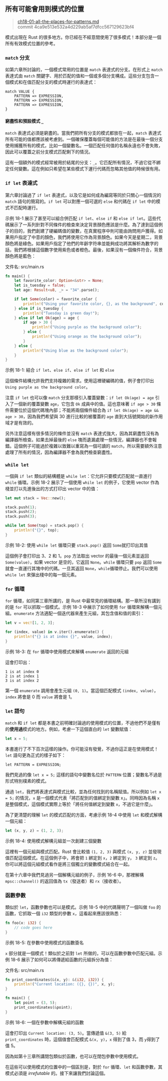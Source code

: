 ## 所有可能會用到模式的位置

> [ch18-01-all-the-places-for-patterns.md](https://github.com/rust-lang/book/blob/master/second-edition/src/ch18-01-all-the-places-for-patterns.md)
> <br>
> commit 4ca9e513e532a4d229ab5af7dfcc567129623bf4

模式出現在 Rust 的很多地方。你已經在不經意間使用了很多模式！本部分是一個所有有效模式位置的參考。

### `match` 分支

如第六章所討論的，一個模式常用的位置是 `match` 表達式的分支。在形式上 `match` 表達式由 `match` 關鍵字、用於匹配的值和一個或多個分支構成。這些分支包含一個模式和在值匹配分支的模式時運行的表達式：

```
match VALUE {
    PATTERN => EXPRESSION,
    PATTERN => EXPRESSION,
    PATTERN => EXPRESSION,
}
```

#### 窮盡性和預設模式 `_`

`match` 表達式必須是窮盡的。當我們把所有分支的模式都放在一起，`match` 表達式所有可能的值都應該被考慮到。一個確保覆蓋每個可能值的方法是在最後一個分支使用捕獲所有的模式，比如一個變數名。一個匹配任何值的名稱永遠也不會失敗，因此可以覆蓋之前分支模式匹配剩下的情況。

這有一個額外的模式經常被用於結尾的分支：`_`。它匹配所有情況，不過它從不綁定任何變數。這在例如只希望在某些模式下運行代碼而忽略其他值的時候很有用。

### `if let` 表達式

第六章討論過了 `if let` 表達式，以及它是如何成為編寫等同於只關心一個情況的 `match` 語句的簡寫的。`if let` 可以對應一個可選的 `else` 和代碼在 `if let` 中的模式不匹配時運行。

示例 18-1 展示了甚至可以組合併匹配 `if let`、`else if` 和 `else if let`。這些代碼展示了一系列針對不同條件的檢查來決定背景顏色應該是什麼。為了達到這個例子的目的，我們創建了硬編碼值的變數，在真實程序中則可能由詢問用戶獲得。如果用戶指定了中意的顏色，我們將使用它作為背景顏色。如果今天是星期二，背景顏色將是綠色。如果用戶指定了他們的年齡字符串並能夠成功將其解析為數字的話，我們將根據這個數字使用紫色或者橙色。最後，如果沒有一個條件符合，背景顏色將是藍色：

<span class="filename">文件名: src/main.rs</span>

```rust
fn main() {
    let favorite_color: Option<&str> = None;
    let is_tuesday = false;
    let age: Result<u8, _> = "34".parse();

    if let Some(color) = favorite_color {
        println!("Using your favorite color, {}, as the background", color);
    } else if is_tuesday {
        println!("Tuesday is green day!");
    } else if let Ok(age) = age {
        if age > 30 {
            println!("Using purple as the background color");
        } else {
            println!("Using orange as the background color");
        }
    } else {
        println!("Using blue as the background color");
    }
}
```

<span class="caption">示例 18-1: 結合 `if let`、`else if`、`else if let` 和 `else`</span>

這個條件結構允許我們支持複雜的需求。使用這裡硬編碼的值，例子會打印出 `Using purple as the background color`。

注意 `if let` 也可以像 `match` 分支那樣引入覆蓋變數：`if let Ok(age) = age` 引入了一個新的覆蓋變數 `age`，它包含 `Ok` 成員中的值。這也意味著 `if age > 30` 條件需要位於這個代碼塊內部；不能將兩個條件組合為 `if let Ok(age) = age && age > 30`，因為我們希望與 30 進行比較的被覆蓋的 `age` 直到大括號開始的新作用域才是有效的。

另外注意這樣有很多情況的條件並沒有 `match` 表達式強大，因為其窮盡性沒有為編譯器所檢查。如果去掉最後的 `else` 塊而遺漏處理一些情況，編譯器也不會報錯。這個例子可能過於複雜以致難以重寫為一個可讀的 `match`，所以需要額外注意處理了所有的情況，因為編譯器不會為我們檢查窮盡性。

### `while let`

一個與 `if let` 類似的結構體是 `while let`：它允許只要模式匹配就一直進行 `while` 循環。示例 18-2 展示了一個使用 `while let` 的例子，它使用 vector 作為棧並打以先進後出的方式打印出 vector 中的值：

```rust
let mut stack = Vec::new();

stack.push(1);
stack.push(2);
stack.push(3);

while let Some(top) = stack.pop() {
    println!("{}", top);
}
```

<span class="caption">示例 18-2: 使用 `while let` 循環只要 `stack.pop()` 返回 `Some`就打印出其值</span>

這個例子會打印出 3、2 和 1。`pop` 方法取出 vector 的最後一個元素並返回`Some(value)`，如果 vector 是空的，它返回 `None`。`while` 循環只要 `pop` 返回 `Some` 就會一直運行其塊中的代碼。一旦其返回 `None`，`while`循環停止。我們可以使用 `while let` 來彈出棧中的每一個元素。

### `for` 循環

`for` 循環，如同第三章所講的，是 Rust 中最常見的循環結構。那一章所沒有講到的是 `for` 可以抓取一個模式。示例 18-3 中展示了如何使用 `for` 循環來解構一個元組。`enumerate` 方法適配一個迭代器來產生元組，其包含值和值的索引：

```rust
let v = vec![1, 2, 3];

for (index, value) in v.iter().enumerate() {
    println!("{} is at index {}", value, index);
}
```

<span class="caption">示例 18-3: 在 `for` 循環中使用模式來解構 `enumerate` 返回的元組</span>

這會打印出：

```
1 is at index 0
2 is at index 1
3 is at index 2
```

第一個 `enumerate` 調用會產生元組 `(0, 1)`。當這個匹配模式 `(index, value)`，`index` 將會是 0 而 `value` 將會是 1。

### `let` 語句

`match` 和 `if let` 都是本書之前明確討論過的使用模式的位置，不過他們不是僅有的**使用過**模式的地方。例如，考慮一下這個直白的 `let` 變數賦值：

```rust
let x = 5;
```

本書進行了不下百次這樣的操作。你可能沒有發覺，不過你這正是在使用模式！`let` 語句更為正式的樣子如下：

```
let PATTERN = EXPRESSION;
```

我們見過的像 `let x = 5;` 這樣的語句中變數名位於 `PATTERN` 位置；變數名不過是形式特別樸素的模式。

通過 `let`，我們將表達式與模式比較，並為任何找到的名稱賦值。所以例如 `let x = 5;` 的情況，`x` 是一個模式代表「將匹配到的值綁定到變數 x」。同時因為名稱 `x` 是整個模式，這個模式實際上等於「將任何值綁定到變數 `x`，不過它是什麼」。

為了更清楚的理解 `let` 的模式匹配的方面，考慮示例 18-4 中使用 `let` 和模式解構一個元組：

```rust
let (x, y, z) = (1, 2, 3);
```

<span class="caption">示例 18-4: 使用模式解構元組並一次創建三個變數</span>

這裡有一個元組與模式匹配。Rust 會比較值 `(1, 2, 3)` 與模式 `(x, y, z)` 並發現值匹配這個模式。在這個例子中，將會把 `1` 綁定到 `x`，`2` 綁定到 `y`， `3` 綁定到 `z`。你可以將這個元組模式看作是將三個獨立的變數模式結合在一起。

在第十六章中我們見過另一個解構元組的例子，示例 16-6 中，那裡解構 `mpsc::channel()` 的返回值為 `tx`（發送者）和 `rx`（接收者）。

### 函數參數

類似於 `let`，函數參數也可以是模式。示例 18-5 中的代碼聲明了一個叫做 `foo` 的函數，它抓取一個 `i32` 類型的參數 `x`，這看起來應該很熟悉：

```rust
fn foo(x: i32) {
    // code goes here
}
```

<span class="caption">示例 18-5: 在參數中使用模式的函數簽名</span>

`x` 部分就是一個模式！類似於之前對 `let` 所做的，可以在函數參數中匹配元組。示例 18-6 展示了如何可以將傳遞給函數的元組拆分為值：

<span class="filename">文件名: src/main.rs</span>

```rust
fn print_coordinates(&(x, y): &(i32, i32)) {
    println!("Current location: ({}, {})", x, y);
}

fn main() {
    let point = (3, 5);
    print_coordinates(&point);
}
```

<span class="caption">示例 18-6: 一個在參數中解構元組的函數</span>

這會打印出 `Current location: (3, 5)`。當傳遞值 `&(3, 5)` 給 `print_coordinates` 時，這個值會匹配模式 `&(x, y)`，`x` 得到了值 3，而 `y`得到了值 5。

因為如第十三章所講閉包類似於函數，也可以在閉包參數中使用模式。

在這些可以使用模式的位置中的一個區別是，對於 `for` 循環、`let` 和函數參數，其模式必須是 *irrefutable* 的。接下來讓我們討論這個。